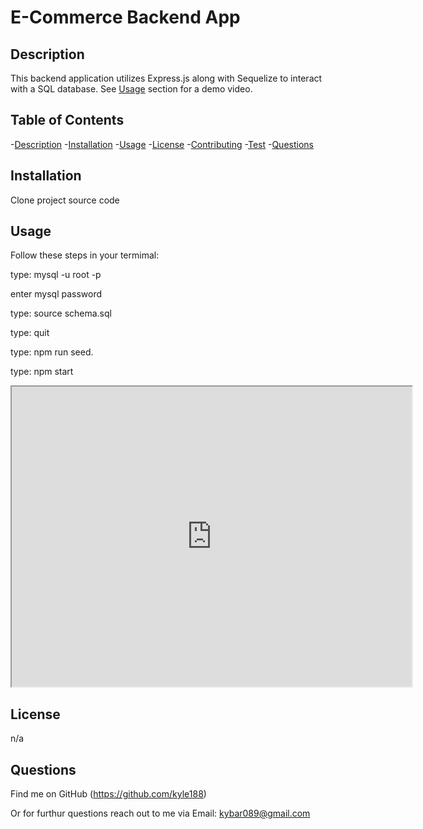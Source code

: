 # E-Commerce Backend App


## Description

This backend application utilizes Express.js along with Sequelize to interact with a SQL database.  See [Usage](#Usage) section for a demo video.


## Table of Contents

-[Description](#Description)
-[Installation](#Installation)
-[Usage](#Usage)
-[License](#License)
-[Contributing](#Contributing)
-[Test](#Test)
-[Questions](Questions)

## Installation  

Clone project source code 

## Usage

Follow these steps in your termimal: 

type: mysql -u root -p 

enter mysql password  

type: source schema.sql

type: quit

type: npm run seed.

type: npm start

<iframe src="https://drive.google.com/file/d/1zOgX87epNEWQp-P5QIUOrkJa-8QhI76b/preview" width="640" height="480"></iframe>

## License

n/a

## Questions

Find me on GitHub  (https://github.com/kyle188)

Or for furthur questions reach out to me via Email:   kybar089@gmail.com
